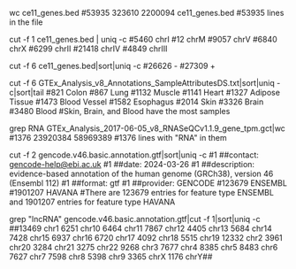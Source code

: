 wc ce11_genes.bed
#53935  323610 2200094 ce11_genes.bed
#53935 lines in the file

cut -f 1 ce11_genes.bed | uniq -c
#5460 chrI
  #12 chrM
#9057 chrV
#6840 chrX
#6299 chrII
#21418 chrIV
#4849 chrIII

cut -f 6 ce11_genes.bed|sort|uniq -c
#26626 -
#27309 +

cut -f 6 GTEx_Analysis_v8_Annotations_SampleAttributesDS.txt|sort|uniq -c|sort|tail
#821 Colon
 #867 Lung
#1132 Muscle
#1141 Heart
#1327 Adipose Tissue
#1473 Blood Vessel
#1582 Esophagus
#2014 Skin
#3326 Brain
#3480 Blood
#Skin, Brain, and Blood have the most samples

grep RNA GTEx_Analysis_2017-06-05_v8_RNASeQCv1.1.9_gene_tpm.gct|wc
#1376 23920384 58969389 
#1376 lines with "RNA" in them

cut -f 2 gencode.v46.basic.annotation.gtf|sort|uniq -c
#1 ##contact: gencode-help@ebi.ac.uk
   #1 ##date: 2024-03-26
   #1 ##description: evidence-based annotation of the human genome (GRCh38), version 46 (Ensembl 112)
   #1 ##format: gtf
   #1 ##provider: GENCODE
#123679 ENSEMBL
#1901207 HAVANA
#There are 123679 entries for feature type ENSEMBL and 1901207 entries for feature type HAVANA

grep "lncRNA" gencode.v46.basic.annotation.gtf|cut -f 1|sort|uniq -c
##13469 chr1
6251 chr10
6464 chr11
7867 chr12
4405 chr13
5684 chr14
7428 chr15
6937 chr16
6720 chr17
4092 chr18
5515 chr19
12332 chr2
3961 chr20
3284 chr21
3275 chr22
9268 chr3
7677 chr4
8385 chr5
8483 chr6
7627 chr7
7598 chr8
5398 chr9
3365 chrX
1176 chrY##
